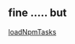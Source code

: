 ##  fine ..... but

<p class="fragment">
<a href="https://github.com/sindresorhus/load-grunt-tasks/blob/master/index.js#L27">loadNpmTasks</a>
</p>

